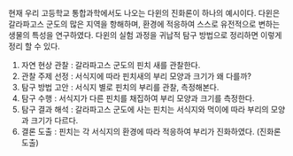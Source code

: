 현재 우리 고등학교 통합과학에서도 나오는 
다윈의 진화론이 하나의 예시이다. 
다윈은 갈라파고스 군도의 많은 지역을 항해하며, 환경에 적응하여 스스로 유전적으로 변하는 생물의 특성을 연구하였다.
다윈의 실험 과정을 귀납적 탐구 방법으로 정리하면 이렇게 정리 할 수 있다.

1. 자연 현상 관찰 : 갈라파고스 군도의 핀치 새를 관찰한다.
2. 관찰 주제 선정 : 서식지에 따라 핀치새의 부리 모양과 크기가 왜 다를까?
3. 탐구 방법 고안 : 서식지 별로 핀치의 부리를 관찰, 측정해본다.
4. 탐구 수행 : 서식지가 다른 핀치를 채집하여 부리 모양과 크기를 측정한다.
5. 탐구 결과 해석 : 갈라파고스 군도에 사는 핀치는 서식지와 먹이에 따라
                               부리의 모양과 크기가 다르다.
6. 결론 도출 : 핀치는 각 서식지의 환경에 따라 적응하여 부리가 진화하였다.
    (진화론 도출)